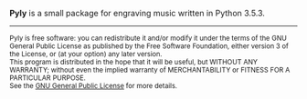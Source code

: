 
__Pyly__ is a small package for engraving music written in Python 3.5.3.

<!-- For more information and examples please visit [Pyly's Homepage](https://ertpoi.github.io/kodou/). -->
<!-- <br> -->
<!-- For discussion and questions please join [Pyly's googlegroup](https://groups.google.com/d/forum/kodou-discuss) or send an email to the mailing list: [kodou-discuss@googlegroups.com]. -->
<!-- <br> -->

- - -

<small>Pyly is free software: you can redistribute it and/or modify it under the terms of the GNU General Public License as published by the Free Software Foundation, either version 3 of the License, or (at your option) any later version.<br>
This program is distributed in the hope that it will be useful, but WITHOUT ANY WARRANTY; without even the implied warranty of MERCHANTABILITY or FITNESS FOR A PARTICULAR PURPOSE.<br>
See the [GNU General Public License](http://www.gnu.org/licenses/) for more details.</small>
